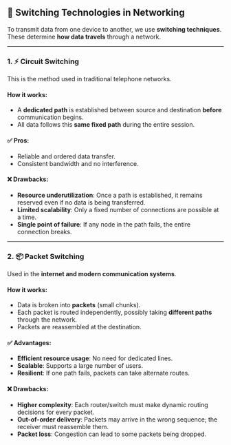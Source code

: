 ## 🔀 Switching Technologies in Networking

To transmit data from one device to another, we use **switching techniques**. These determine **how data travels** through a network.

---

### 1. ⚡ Circuit Switching

This is the method used in traditional telephone networks.

#### How it works:
- A **dedicated path** is established between source and destination **before** communication begins.
- All data follows this **same fixed path** during the entire session.

#### ✅ Pros:
- Reliable and ordered data transfer.
- Consistent bandwidth and no interference.

#### ❌ Drawbacks:
- **Resource underutilization**: Once a path is established, it remains reserved even if no data is being transferred.
- **Limited scalability**: Only a fixed number of connections are possible at a time.
- **Single point of failure**: If any node in the path fails, the entire connection breaks.

---

### 2. 📦 Packet Switching

Used in the **internet and modern communication systems**.

#### How it works:
- Data is broken into **packets** (small chunks).
- Each packet is routed independently, possibly taking **different paths** through the network.
- Packets are reassembled at the destination.

#### ✅ Advantages:
- **Efficient resource usage**: No need for dedicated lines.
- **Scalable**: Supports a large number of users.
- **Resilient**: If one path fails, packets can take alternate routes.

#### ❌ Drawbacks:
- **Higher complexity**: Each router/switch must make dynamic routing decisions for every packet.
- **Out-of-order delivery**: Packets may arrive in the wrong sequence; the receiver must reassemble them.
- **Packet loss**: Congestion can lead to some packets being dropped.
